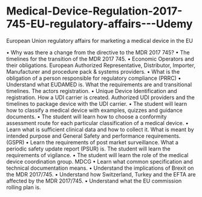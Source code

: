 # Medical-Device-Regulation-2017-745-EU-regulatory-affairs---Udemy
European Union regulatory affairs for marketing a medical device in the EU

•	Why was there a change from the directive to the MDR 2017 745?
•	The timelines for the transition of the MDR 2017 745.
•	Economic Operators and their obligations. European Authorized Representative, Distributor, Importer, Manufacturer and procedure pack & systems providers.
•	What is the obligation of a person responsible for regulatory compliance (PRRC)
•	Understand what EUDAMED is. What the requirements are and transitional timelines. The actors registration.
•	Unique Device Identification and registration. How a UDI carrier is created. Authorized UDI providers and the timelines to package device with the UDI carrier.
•	The student will learn how to classify a medical device with examples, quizzes and guidance documents.
•	The student will learn how to choose a conformity assessment route for each particular classification of a medical device.
•	Learn what is sufficient clinical data and how to collect it. What is meant by intended purpose and General Safety and performance requirements. (GSPR)
•	Learn the requirements of post market surveillance. What a periodic safety update report (PSUR) is. The student will learn the requirements of vigilance.
•	The student will learn the role of the medical device coordination group. MDCG
•	Learn what common specification and technical documentation means.
•	Understand the implications of Brexit on the MDR 2017/745.
•	Understand how Switzerland, Turkey and the EFTA are affected by the MDR 2017/745.
•	Understand what the EU commission rolling plan is.
